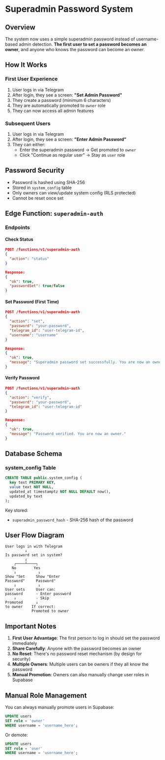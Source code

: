 # Superadmin Password System

## Overview
The system now uses a simple superadmin password instead of username-based admin detection. **The first user to set a password becomes an owner**, and anyone who knows the password can become an owner.

## How It Works

### First User Experience
1. User logs in via Telegram
2. After login, they see a screen: **"Set Admin Password"**
3. They create a password (minimum 6 characters)
4. They are automatically promoted to `owner` role
5. They can now access all admin features

### Subsequent Users
1. User logs in via Telegram
2. After login, they see a screen: **"Enter Admin Password"**
3. They can either:
   - Enter the superadmin password → Get promoted to `owner`
   - Click "Continue as regular user" → Stay as `user` role

## Password Security
- Password is hashed using SHA-256
- Stored in `system_config` table
- Only owners can view/update system config (RLS protected)
- Cannot be reset once set

## Edge Function: `superadmin-auth`

### Endpoints

#### Check Status
```json
POST /functions/v1/superadmin-auth
{
  "action": "status"
}

Response:
{
  "ok": true,
  "passwordSet": true/false
}
```

#### Set Password (First Time)
```json
POST /functions/v1/superadmin-auth
{
  "action": "set",
  "password": "your-password",
  "telegram_id": "user-telegram-id",
  "username": "username"
}

Response:
{
  "ok": true,
  "message": "Superadmin password set successfully. You are now an owner."
}
```

#### Verify Password
```json
POST /functions/v1/superadmin-auth
{
  "action": "verify",
  "password": "your-password",
  "telegram_id": "user-telegram-id"
}

Response:
{
  "ok": true,
  "message": "Password verified. You are now an owner."
}
```

## Database Schema

### system_config Table
```sql
CREATE TABLE public.system_config (
  key text PRIMARY KEY,
  value text NOT NULL,
  updated_at timestamptz NOT NULL DEFAULT now(),
  updated_by text
);
```

Key stored:
- `superadmin_password_hash` - SHA-256 hash of the password

## User Flow Diagram

```
User logs in with Telegram
         ↓
Is password set in system?
         ↓
    ┌────┴────┐
   No        Yes
    ↓          ↓
Show "Set     Show "Enter
Password"     Password"
    ↓          ↓
User sets     User can:
password      - Enter password
    ↓         - Skip
Promoted      ↓
to owner    If correct:
            Promoted to owner
```

## Important Notes

1. **First User Advantage**: The first person to log in should set the password immediately
2. **Share Carefully**: Anyone with the password becomes an owner
3. **No Reset**: There's no password reset mechanism (by design for security)
4. **Multiple Owners**: Multiple users can be owners if they all know the password
5. **Manual Promotion**: Owners can also manually change user roles in Supabase

## Manual Role Management

You can always manually promote users in Supabase:

```sql
UPDATE users
SET role = 'owner'
WHERE username = 'username_here';
```

Or demote:

```sql
UPDATE users
SET role = 'user'
WHERE username = 'username_here';
```

